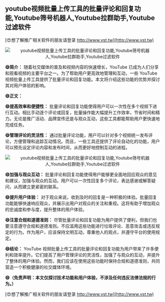 ## **youtube视频批量上传工具的批量评论和回复功能,Youtube筛号机器人,Youtube拉群助手,Youtube过滤软件**

[😍想了解推广相关软件的朋友请登录 http://www.vst.tw](http://www.vst.tw)

 <center><img src="https://vst.tw/MP4/tuiguang/png/5.png" alt="youtube视频批量上传工具的批量评论和回复功能,Youtube筛号机器人,Youtube拉群助手,Youtube过滤软件"></center>

**😄简介：**
随着社交媒体的普及和视频内容的快速增长，YouTube 已成为人们分享和观看视频的主要平台之一。为了帮助用户更高效地管理和互动，一些 YouTube 视频批量上传工具提供了批量评论和回复功能。本文将介绍这些功能的优势并探讨其对用户体验的影响。

**😄正文：**

**😄提高效率和便捷性：**
批量评论和回复功能使得用户可以一次性在多个视频下进行互动。相比手动逐个评论或回复，批量操作能大幅提升工作效率，节省时间和精力。无论是推广活动、品牌宣传还是与观众互动，这些工具都能帮助用户更快速地完成任务。

**😄管理评论的灵活性：**
通过批量评论功能，用户可以针对多个视频统一发布评论，方便管理和追踪互动情况。而且，一些工具还提供了评论自动化的功能，用户可以预先设定评论内容和发布时间，从而更好地控制互动的进程。

 <center><img src="https://vst.tw/MP4/tuiguang/png/5.png" alt="youtube视频批量上传工具的批量评论和回复功能,Youtube筛号机器人,Youtube拉群助手,Youtube过滤软件"></center>

**😄加强与观众互动：**
批量评论和回复功能使得用户能够更全面地回应观众的意见和建议，加强与观众的互动。用户可以一次性回复多个评论，表达感谢或解答疑问，从而建立更紧密的联系。

**😄提升用户体验：**
对于观众来说，收到及时的回复是一种积极的体验。批量回复功能能够快速响应观众，并展示出用户对观众的关注和重视。这将有助于增加观众的忠诚度和参与度，提升整体的用户体验。

**😄注意合规和道德准则：**
尽管批量评论和回复功能为用户提供了便利，但我们也要注意遵守合规和道德准则。不应滥用这些功能进行垃圾评论、恶意攻击或违反规定的行为。作为用户，应该保持文明互动，尊重他人的观点，并遵守平台的使用规定。

**😄结论：**
YouTube 视频批量上传工具的批量评论和回复功能为用户带来了许多便利和效率提升。它们提高了用户管理评论的灵活性，加强了与观众的互动，并提升了整体的用户体验。然而，我们应该在使用这些功能时保持合规和道德准则，共同营造一个积极健康的社交媒体环境。

**😄（免责声明：本文仅探讨技术功能和用户体验，不涉及任何违反法律法规的行为。）**

[😍想了解推广相关软件的朋友请登录 http://www.vst.tw](http://www.vst.tw)



